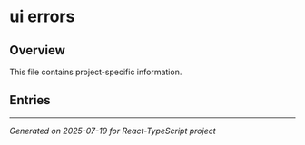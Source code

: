 # ui errors

## Overview

This file contains project-specific information.

## Entries

<!-- Entries will be added here automatically -->

---
*Generated on 2025-07-19 for React-TypeScript project*
